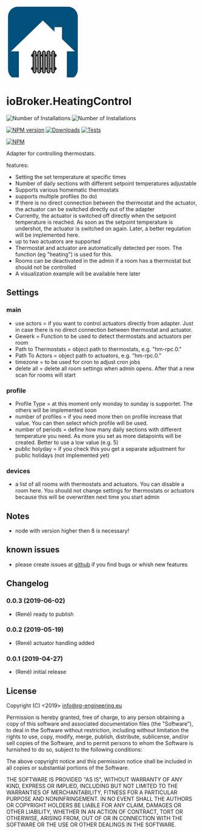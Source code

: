![Logo](admin/heatingcontrol.png)
# ioBroker.HeatingControl
![Number of Installations](http://iobroker.live/badges/heatingcontrol-installed.svg) ![Number of Installations](http://iobroker.live/badges/heatingcontrol-stable.svg) 

[![NPM version](https://img.shields.io/npm/v/iobroker.heatingcontrol.svg)](https://www.npmjs.com/package/iobroker.heatingcontrol)
[![Downloads](https://img.shields.io/npm/dm/iobroker.heatingcontrol.svg)](https://www.npmjs.com/package/iobroker.heatingcontrol)
[![Tests](https://travis-ci.org/rg-engineering/ioBroker.heatingcontrol.svg?branch=master)](https://travis-ci.org/rg-engineering/ioBroker.heatingcontrol)

[![NPM](https://nodei.co/npm/iobroker.heatingcontrol.png?downloads=true)](https://nodei.co/npm/iobroker.heatingcontrol/)

Adapter for controlling thermostats.

features:
* Setting the set temperature at specific times
* Number of daily sections with different setpoint temperatures adjustable
* Supports various homematic thermostats
* supports multiple profiles (to do)
* If there is no direct connection between the thermostat and the actuator, the actuator can be switched directly out of the adapter
* Currently, the actuator is switched off directly when the setpoint temperature is reached. As soon as the setpoint temperature is undershot, the actuator is switched on again. Later, a better regulation will be implemented here.
* up to two actuators are supported
* Thermostat and actuator are automatically detected per room. The function (eg "heating") is used for this.
* Rooms can be deactivated in the admin if a room has a thermostat but should not be controlled
* A visualization example will be available here later


## Settings
### main
* use actors = if you want to control actuators directly from adapter. Just in case there is no direct connection between thermostat and actuator.
* Gewerk = Function to be used to detect thermostats and actuators per room
* Path to Thermostats = object path to thermostats, e.g. "hm-rpc.0."
* Path To Actors = object path to actuators, e.g. "hm-rpc.0."
* timezone = to be used for cron to adjust cron jobs
* delete all = delete all room settings when admin opens. After that a new scan for rooms will start

### profile
* Profile Type = at this moment only monday to sunday is supportet. The others will be implemented soon
* number of profiles = if you need more then on profile increase that value. You can then select which profile will be used.
* number of periods = define how many daily sections with different temperature you need. As more you set as more datapoints will be created. Better to use a low value (e.g. 5)
* public holyday = if you check this you get a separate adjustment for public holidays (not implemented yet)

### devices
* a list of all rooms with thermostats and actuators. You can disable a room here. You should not change settings for thermostats or actuators because this will be overwritten next time you start admin

## Notes
* node with version higher then 8 is necessary!

## known issues
* please create issues at [github](https://github.com/rg-engineering/ioBroker.heatingcontrol/issues) if you find bugs or whish new features


## Changelog

### 0.0.3 (2019-06-02)
* (René) ready to publish

### 0.0.2 (2019-05-19)
* (René) actuator handling added

### 0.0.1 (2019-04-27)
* (René) initial release

## License

Copyright (C) <2019>  <info@rg-engineering.eu>

Permission is hereby granted, free of charge, to any person obtaining a copy of this software and associated documentation files (the "Software"), to deal in the Software without restriction, including without limitation the rights to use, copy, modify, merge, publish, distribute, sublicense, and/or sell copies of the Software, and to permit persons to whom the Software is furnished to do so, subject to the following conditions:

The above copyright notice and this permission notice shall be included in all copies or substantial portions of the Software.

THE SOFTWARE IS PROVIDED "AS IS", WITHOUT WARRANTY OF ANY KIND, EXPRESS OR IMPLIED, INCLUDING BUT NOT LIMITED TO THE WARRANTIES OF MERCHANTABILITY, FITNESS FOR A PARTICULAR PURPOSE AND NONINFRINGEMENT. IN NO EVENT SHALL THE AUTHORS OR COPYRIGHT HOLDERS BE LIABLE FOR ANY CLAIM, DAMAGES OR OTHER LIABILITY, WHETHER IN AN ACTION OF CONTRACT, TORT OR OTHERWISE, ARISING FROM, OUT OF OR IN CONNECTION WITH THE SOFTWARE OR THE USE OR OTHER DEALINGS IN THE SOFTWARE.
